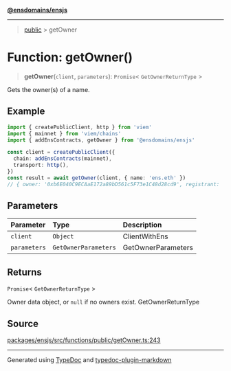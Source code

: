 [**@ensdomains/ensjs**](../README.md)

---

> [public](README.md) > getOwner

# Function: getOwner()

> **getOwner**(`client`, `parameters`): `Promise`\< `GetOwnerReturnType` \>

Gets the owner(s) of a name.

## Example

```ts
import { createPublicClient, http } from 'viem'
import { mainnet } from 'viem/chains'
import { addEnsContracts, getOwner } from '@ensdomains/ensjs'

const client = createPublicClient({
  chain: addEnsContracts(mainnet),
  transport: http(),
})
const result = await getOwner(client, { name: 'ens.eth' })
// { owner: '0xb6E040C9ECAaE172a89bD561c5F73e1C48d28cd9', registrant: '0xb6E040C9ECAaE172a89bD561c5F73e1C48d28cd9', ownershipLevel: 'registrar }
```

## Parameters

| Parameter    | Type                 | Description        |
| :----------- | :------------------- | :----------------- |
| `client`     | `Object`             | ClientWithEns      |
| `parameters` | `GetOwnerParameters` | GetOwnerParameters |

## Returns

`Promise`\< `GetOwnerReturnType` \>

Owner data object, or `null` if no owners exist. GetOwnerReturnType

## Source

[packages/ensjs/src/functions/public/getOwner.ts:243](https://github.com/ensdomains/ensjs-v3/blob/278f5349/packages/ensjs/src/functions/public/getOwner.ts#L243)

---

Generated using [TypeDoc](https://typedoc.org/) and [typedoc-plugin-markdown](https://www.npmjs.com/package/typedoc-plugin-markdown)
